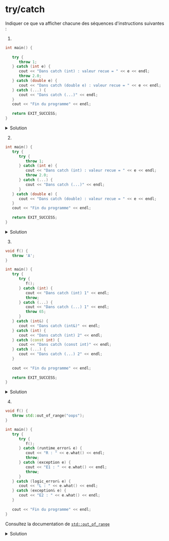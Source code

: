 # try/catch

Indiquer ce que va afficher chacune des séquences d'instructions suivantes : 


1.
~~~cpp
int main() {
   
   try {
      throw 1;
   } catch (int e) {
      cout << "Dans catch (int) : valeur recue = " << e << endl;
      throw 2.0;
   } catch (double e) {
      cout << "Dans catch (double e) : valeur recue = " << e << endl;
   } catch (...) {
      cout << "Dans catch (...)" << endl;
   }
   cout << "Fin du programme" << endl;
   
   return EXIT_SUCCESS;
}
~~~
<details>
<summary>Solution</summary>

Dans catch (int) : valeur recue = 1
terminate called after throwing an instance of 'double'
 
This application has requested the Runtime to terminate it in an unusual way.
Please contact the application's support team for more information.

</details>

2.
~~~cpp
int main() {
   try {
      try {
         throw 1;
      } catch (int e) {
         cout << "Dans catch (int) : valeur recue = " << e << endl;
         throw 2.0;
      } catch (...) {
         cout << "Dans catch (...)" << endl;
      }
   } catch (double e) {
      cout << "Dans catch (double) : valeur recue = " << e << endl;
   }
   cout << "Fin du programme" << endl;
   
   return EXIT_SUCCESS;
}
~~~
<details>
<summary>Solution</summary>

Dans catch (int) : valeur recue = 1
Dans catch (double) : valeur recue = 2
Fin du programme

</details>

3.	
~~~cpp
void f() {
   throw 'A';
}

int main() {
   try {
      try {
         f();
      } catch (int) {
         cout << "Dans catch (int) 1" << endl;
         throw;
      } catch (...) {
         cout << "Dans catch (...) 1" << endl;
         throw 65;  
      }
   } catch (int&) {
      cout << "Dans catch (int&)" << endl;
   } catch (int) {
      cout << "Dans catch (int) 2" << endl;
   } catch (const int) {
      cout << "Dans catch (const int)" << endl;
   } catch (...) {
      cout << "Dans catch (...) 2" << endl;
   }
   
   cout << "Fin du programme" << endl;
   
   return EXIT_SUCCESS;
}
~~~
<details>
<summary>Solution</summary>

Dans catch (...) 1
Dans catch (int&)
Fin du programme

</details>

4. 
~~~cpp
void f() {
   throw std::out_of_range("oops");
}

int main() {
   try {
      try {
         f();
      } catch (runtime_error& e) {
         cout << "R : " << e.what() << endl;
         throw;
      } catch (exception e) {
         cout << "E1 : " << e.what() << endl;
         throw;
      }
   } catch (logic_error& e) {
      cout << "L : " << e.what() << endl;
   } catch (exception& e) {
      cout << "E2 : " << e.what() << endl;
   }
   
   cout << "Fin du programme" << endl;
}
~~~

Consultez la documentation de [`std::out_of_range`](https://en.cppreference.com/w/cpp/error/out_of_range)

<details>
<summary>Solution</summary>
E1 : std::exception
L : oops
Fin du programme
</details>
